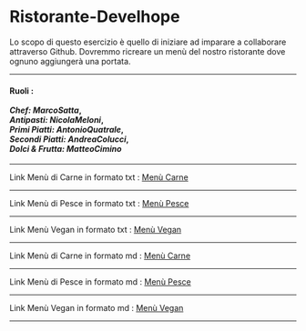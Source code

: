 # Ristorante-Develhope
Lo scopo di questo esercizio è quello di iniziare ad imparare a collaborare attraverso Github. 
Dovremmo ricreare un menù del nostro ristorante dove ognuno aggiungerà una portata.
***
#### Ruoli : <br><br> _**Chef:** MarcoSatta_,<br> _**Antipasti:** NicolaMeloni_,<br> _**Primi Piatti:** AntonioQuatrale_,<br> _**Secondi Piatti:** AndreaColucci_,<br> _**Dolci & Frutta:** MatteoCimino_
***
Link Menù di Carne in formato txt : [Menù Carne](https://github.com/MarcoSatta/Ristorante-Develhope/blob/main/Menù-Carne.txt) 
***
Link Menù di Pesce in formato txt : [Menù Pesce](https://github.com/MarcoSatta/Ristorante-Develhope/blob/main/Menù-Pesce.txt)
***
Link Menù Vegan in formato txt : [Menù Vegan](https://github.com/MarcoSatta/Ristorante-Develhope/blob/main/Menù-Vegano.txt)
***
Link Menù di Carne in formato md : [Menù Carne](https://github.com/MarcoSatta/Ristorante-Develhope/blob/main/Menù-carne.md)
***
Link Menù di Pesce in formato md : [Menù Pesce](https://github.com/MarcoSatta/Ristorante-Develhope/edit/main/Menù-pesce.md)
***
Link Menù Vegan in formato md : [Menù Vegan](https://github.com/MarcoSatta/Ristorante-Develhope/blob/main/Menù-vegano.md)
***
